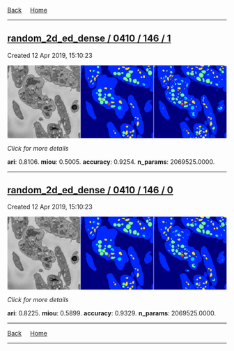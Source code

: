 
[Back](..)&nbsp;&nbsp;&nbsp;&nbsp;&nbsp;[Home](https://leapmanlab.github.io/snapshots)

---

<div class="summary"><a href="1"><h2>random_2d_ed_dense / 0410 / 146 / 1</h2></a><p>Created 12 Apr 2019, 15:10:23
</p><a href="1"><img src="1/media/summary.png" align="center"></a><p>
<i>Click for more details</i>
</p></div>

**ari**: 0.8106. **miou**: 0.5005. **accuracy**: 0.9254. **n_params**: 2069525.0000. 

---

<div class="summary"><a href="0"><h2>random_2d_ed_dense / 0410 / 146 / 0</h2></a><p>Created 12 Apr 2019, 15:10:23
</p><a href="0"><img src="0/media/summary.png" align="center"></a><p>
<i>Click for more details</i>
</p></div>

**ari**: 0.8225. **miou**: 0.5899. **accuracy**: 0.9329. **n_params**: 2069525.0000. 

---

[Back](..)&nbsp;&nbsp;&nbsp;&nbsp;&nbsp;[Home](https://leapmanlab.github.io/snapshots)

---